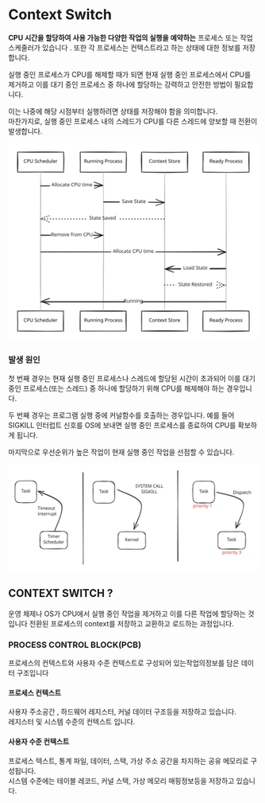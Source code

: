 # Context Switch

**CPU 시간을 할당하여 사용 가능한 다양한 작업의 실행을 예약하는** 프로세스 또는 작업 스케줄러가 있습니다 . 또한 각 프로세스는 컨텍스트라고 하는 상태에 대한 정보를 저장합니다.

실행 중인 프로세스가 CPU를 해제할 때가 되면 현재 실행 중인 프로세스에서 CPU를 제거하고 이를 대기 중인 프로세스 중 하나에 할당하는 강력하고 안전한 방법이 필요합니다.&#x20;

이는 나중에 해당 시점부터 실행하려면 상태를 저장해야 함을 의미합니다.\
마찬가지로, 실행 중인 프로세스 내의 스레드가 CPU를 다른 스레드에 양보할 때 전환이 발생합니다.

<img src="../../.gitbook/assets/file.excalidraw.svg" alt="" class="gitbook-drawing">

### 발생 원인

첫 번째 경우는 현재 실행 중인 프로세스나 스레드에 할당된 시간이 초과되어 이를 대기 중인 프로세스(또는 스레드) 중 하나에 할당하기 위해 CPU를 해제해야 하는 경우입니다.

두 번째 경우는 프로그램 실행 중에 커널함수를 호출하는 경우입니다. 예를 들어 SIGKILL 인터럽트 신호를 OS에 보내면 실행 중인 프로세스를 종료하여 CPU를 확보하게 됩니다.

마지막으로 우선순위가 높은 작업이 현재 실행 중인 작업을 선점할 수 있습니다.

<img src="../../.gitbook/assets/file.excalidraw (30).svg" alt="" class="gitbook-drawing">

## **CONTEXT SWITCH ?**&#x20;

운영 체제나 OS가 CPU에서 실행 중인 작업을 제거하고 이를 다른 작업에 할당하는 것입니다 전환된 프로세스의 context를 저장하고 교환하고 로드하는 과정입니다.

### PROCESS CONTROL BLOCK(PCB)

프로세스의 컨텍스트와 사용자 수준 컨텍스트로 구성되어 있는작업의정보를 담은 데이터 구조입니다&#x20;

#### 프로세스 컨텍스트

사용자 주소공간 , 하드웨어 레지스터, 커널 데이터 구조등을 저장하고 있습니다.\
레지스터 및 시스템 수준의 컨텍스트 입니다.

#### 사용자 수준 컨텍스트

프로세스 텍스트, 통계 파일, 데이터, 스택, 가상 주소 공간을 차지하는 공유 메모리로 구성됩니다.\
시스템 수준에는 테이블 레코드, 커널 스택, 가상 메모리 매핑정보등을 저장하고 있습니다.

